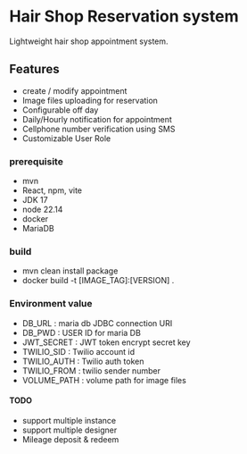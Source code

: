 # Hair Shop Reservation system

Lightweight hair shop appointment system.

## Features
- create / modify appointment
- Image files uploading for reservation
- Configurable off day
- Daily/Hourly notification for appointment 
- Cellphone number verification using SMS
- Customizable User Role 

### prerequisite
- mvn
- React, npm, vite
- JDK 17
- node 22.14
- docker
- MariaDB

### build
- mvn clean install package
- docker build -t [IMAGE_TAG]:[VERSION] .

### Environment value
- DB_URL : maria db JDBC connection URI 
- DB_PWD : USER ID for maria DB
- JWT_SECRET : JWT token encrypt secret key
- TWILIO_SID : Twilio account id
- TWILIO_AUTH : Twilio auth token
- TWILIO_FROM : twilio sender number
- VOLUME_PATH : volume path for image files

#### TODO
- support multiple instance
- support multiple designer
- Mileage deposit & redeem
